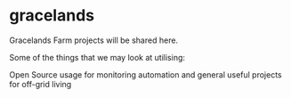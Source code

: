# gracelands
Gracelands Farm projects will be shared here.

Some of the things that we may look at utilising:

Open Source usage for 
monitoring
automation
and general useful projects for off-grid living
